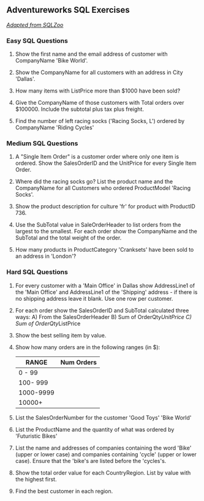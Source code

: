 ## Adventureworks SQL Exercises
_[Adapted from SQLZoo](https://sqlzoo.net/wiki)_
### Easy SQL Questions

1. Show the first name and the email address of customer with CompanyName 'Bike World'.

1. Show the CompanyName for all customers with an address in City 'Dallas'.

1. How many items with ListPrice more than $1000 have been sold?

1. Give the CompanyName of those customers with Total orders over $100000. Include the subtotal plus tax plus freight.

1. Find the number of left racing socks ('Racing Socks, L') ordered by CompanyName 'Riding Cycles'

### Medium SQL Questions
1. A "Single Item Order" is a customer order where only one item is ordered. Show the SalesOrderID and the UnitPrice for every Single Item Order.

1. Where did the racing socks go? List the product name and the CompanyName for all Customers who ordered ProductModel 'Racing Socks'.

1. Show the product description for culture 'fr' for product with ProductID 736.


1. Use the SubTotal value in SaleOrderHeader to list orders from the largest to the smallest. For each order show the CompanyName and the SubTotal and the total weight of the order.

1. How many products in ProductCategory 'Cranksets' have been sold to an address in 'London'?

### Hard SQL Questions
1. For every customer with a 'Main Office' in Dallas show AddressLine1 of the 'Main Office' and AddressLine1 of the 'Shipping' address - if there is no shipping address leave it blank. Use one row per customer.

1. For each order show the SalesOrderID and SubTotal calculated three ways:
A) From the SalesOrderHeader
B) Sum of OrderQty*UnitPrice
C) Sum of OrderQty*ListPrice

1. Show the best selling item by value.

1. Show how many orders are in the following ranges (in $):

    | RANGE | Num Orders |
    | ----------- | ----------- |  
    | 0 - 99 | |
    | 100- 999 | |
    | 1000-9999 | |
    | 10000+ | |
1. List the SalesOrderNumber for the customer 'Good Toys' 'Bike World'

1. List the ProductName and the quantity of what was ordered by 'Futuristic Bikes'

1. List the name and addresses of companies containing the word 'Bike' (upper or lower case) and companies containing 'cycle' (upper or lower case). Ensure that the 'bike's are listed before the 'cycles's.

1. Show the total order value for each CountryRegion. List by value with the highest first.

1. Find the best customer in each region.    